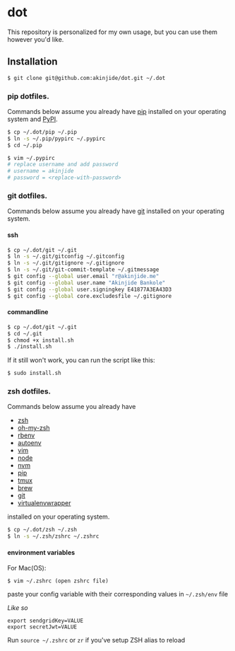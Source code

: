 # dot

This repository is personalized for my own usage, but you can use them however you'd like.

## Installation

``` bash
$ git clone git@github.com:akinjide/dot.git ~/.dot
```


### pip dotfiles.

Commands below assume you already have [pip](https://pip.pypa.io/en/stable/) installed on your operating system
and [PyPI](https://pypi.python.org/pypi).

``` bash
$ cp ~/.dot/pip ~/.pip
$ ln -s ~/.pip/pypirc ~/.pypirc
$ cd ~/.pip

$ vim ~/.pypirc
# replace username and add password
# username = akinjide
# password = <replace-with-password>
```


### git dotfiles.

Commands below assume you already have [git](https://git-scm.com/downloads) installed on your operating system.

#### ssh

``` bash
$ cp ~/.dot/git ~/.git
$ ln -s ~/.git/gitconfig ~/.gitconfig
$ ln -s ~/.git/gitignore ~/.gitignore
$ ln -s ~/.git/git-commit-template ~/.gitmessage
$ git config --global user.email "r@akinjide.me"
$ git config --global user.name "Akinjide Bankole"
$ git config --global user.signingkey E41877A3EA43D3
$ git config --global core.excludesfile ~/.gitignore
```

#### commandline

``` bash
$ cp ~/.dot/git ~/.git
$ cd ~/.git
$ chmod +x install.sh
$ ./install.sh
```

If it still won't work, you can run the script like this:

``` bash
$ sudo install.sh
```

### zsh dotfiles.

Commands below assume you already have

  - [zsh](http://www.zsh.org/)
  - [oh-my-zsh](https://github.com/robbyrussell/oh-my-zsh)
  - [rbenv](https://github.com/rbenv/rbenv)
  - [autoenv](https://github.com/kennethreitz/autoenv)
  - [vim](https://github.com/akinjide/dot-vim)
  - [node](https://nodejs.org/en/)
  - [nvm](https://github.com/creationix/nvm)
  - [pip](https://pypi.python.org/pypi/pip)
  - [tmux](https://github.com/akinjide/dot-tmux)
  - [brew](http://brew.sh/)
  - [git](https://github.com/akinjide/dot-git)
  - [virtualenvwrapper](https://bitbucket.org/dhellmann/virtualenvwrapper)

installed on your operating system.

``` bash
$ cp ~/.dot/zsh ~/.zsh
$ ln -s ~/.zsh/zshrc ~/.zshrc
```

#### environment variables

For Mac(OS):
```
$ vim ~/.zshrc (open zshrc file)
```

paste your config variable with their corresponding values in `~/.zsh/env` file

_Like so_

```
export sendgridKey=VALUE
export secretJwt=VALUE
```

Run `source ~/.zshrc` or `zr` if you've setup ZSH alias to reload
